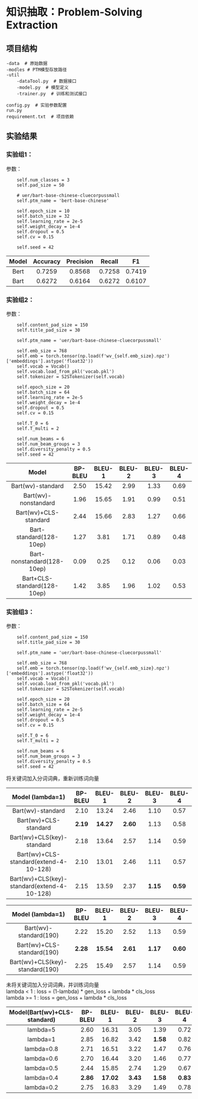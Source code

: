 # 知识抽取：Problem-Solving Extraction

## 项目结构
    -data  # 原始数据
    -modles # PTM模型存放路径
    -util
        -dataTool.py  # 数据接口
        -model.py  # 模型定义
        -trainer.py  # 训练和测试接口

    config.py  # 实验参数配置
    run.py
    requirement.txt  # 项目依赖

## 实验结果

### 实验组1：
参数：

        self.num_classes = 3
        self.pad_size = 50

        # uer/bart-base-chinese-cluecorpussmall
        self.ptm_name = 'bert-base-chinese'

        self.epoch_size = 10
        self.batch_size = 32
        self.learning_rate = 2e-5
        self.weight_decay = 1e-4
        self.dropout = 0.5
        self.cv = 0.15

        self.seed = 42


| Model | Accuracy | Precision | Recall | F1 |
| :---: | :---: | :---: | :---: | :---: |
| Bert | 0.7259 | 0.8568 | 0.7258 | 0.7419 |
| Bart | 0.6272 | 0.6164 | 0.6272 | 0.6107 |

### 实验组2：
参数：

        self.content_pad_size = 150
        self.title_pad_size = 30

        self.ptm_name = 'uer/bart-base-chinese-cluecorpussmall'
        
        self.emb_size = 768
        self.emb = torch.tensor(np.load(f'wv_{self.emb_size}.npz')['embeddings'].astype('float32'))
        self.vocab = Vocab()
        self.vocab.load_from_pkl('vocab.pkl')
        self.tokenizer = S2STokenizer(self.vocab)

        self.epoch_size = 20
        self.batch_size = 64
        self.learning_rate = 2e-5
        self.weight_decay = 1e-4
        self.dropout = 0.5
        self.cv = 0.15

        self.T_0 = 6
        self.T_multi = 2

        self.num_beams = 6
        self.num_beam_groups = 3
        self.diversity_penalty = 0.5
        self.seed = 42


| Model | BP-BLEU | BLEU-1 | BLEU-2 | BLEU-3 | BLEU-4 |
| :---: | :---: | :---: | :---: | :---: | :---: |
| Bart(wv)-standard | 2.50 | 15.42 | 2.99 | 1.33 | 0.69 |
| Bart(wv)-nonstandard | 1.96 | 15.65 | 1.91 | 0.99 | 0.51 |
| Bart(wv)+CLS-standard | 2.44 | 15.66 | 2.83 | 1.27 | 0.66 |
| Bart-standard(128-10ep) | 1.27 | 3.81 | 1.71 | 0.89 | 0.48 |
| Bart-nonstandard(128-10ep) | 0.09 | 0.25 | 0.12 | 0.06 | 0.03 |
| Bart+CLS-standard(128-10ep) | 1.42 | 3.85 | 1.96 | 1.02 | 0.53 |

### 实验组3：
参数：

        self.content_pad_size = 150
        self.title_pad_size = 30

        self.ptm_name = 'uer/bart-base-chinese-cluecorpussmall'
        
        self.emb_size = 768
        self.emb = torch.tensor(np.load(f'wv_{self.emb_size}.npz')['embeddings'].astype('float32'))
        self.vocab = Vocab()
        self.vocab.load_from_pkl('vocab.pkl')
        self.tokenizer = S2STokenizer(self.vocab)

        self.epoch_size = 20
        self.batch_size = 64
        self.learning_rate = 2e-5
        self.weight_decay = 1e-4
        self.dropout = 0.5
        self.cv = 0.15

        self.T_0 = 6
        self.T_multi = 2

        self.num_beams = 6
        self.num_beam_groups = 3
        self.diversity_penalty = 0.5
        self.seed = 42

将关键词加入分词词典，重新训练词向量

| Model (lambda=1) | BP-BLEU | BLEU-1 | BLEU-2 | BLEU-3 | BLEU-4 |
| :---: | :---: | :---: | :---: | :---: | :---: |
| Bart(wv)-standard | 2.10 | 13.24 | 2.46 | 1.10 | 0.57 |
| Bart(wv)+CLS-standard | **2.19** | **14.27** | **2.60** | 1.13 | 0.58 |
| Bart(wv)+CLS(key)-standard | 2.18 | 13.64 | 2.57 | 1.14 | 0.59 |
| Bart(wv)+CLS-standard(extend-4-10-128) | 2.10 | 13.01 | 2.46 | 1.11 | 0.57 |
| Bart(wv)+CLS(key)-standard(extend-4-10-128) | 2.15 | 13.59 | 2.37 | **1.15** | **0.59** |

| Model (lambda=1) | BP-BLEU | BLEU-1 | BLEU-2 | BLEU-3 | BLEU-4 |
| :---: | :---: | :---: | :---: | :---: | :---: |
| Bart(wv)-standard(190) | 2.22 | 15.20 | 2.52 | 1.13 | 0.59 |
| Bart(wv)+CLS-standard(190) | **2.28** | **15.54** | **2.61** | **1.17** | **0.60** |
| Bart(wv)+CLS(key)-standard(190) | 2.25 | 15.49 | 2.57 | 1.14 | 0.59 |

未将关键词加入分词词典，并训练词向量 <br>
lambda < 1 : loss = (1-lambda) * gen_loss + lambda * cls_loss <br>
lambda >= 1 : loss = gen_loss + lambda * cls_loss

| Model(Bart(wv)+CLS-standard) | BP-BLEU | BLEU-1 | BLEU-2 | BLEU-3 | BLEU-4 |
| :---: | :---: | :---: | :---: | :---: | :---: |
| lambda=5 | 2.60 | 16.31 | 3.05 | 1.39 | 0.72 |
| lambda=1 | 2.85 | 16.82 | 3.42 | **1.58** | 0.82 |
| lambda=0.8 | 2.71 | 16.51 | 3.22 | 1.47 | 0.76 |
| lambda=0.6 | 2.70 | 16.44 | 3.20 | 1.46 | 0.77 |
| lambda=0.5 | 2.44 | 15.85 | 2.74 | 1.29 | 0.67 |
| lambda=0.4 | **2.86** | **17.02** | **3.43** | **1.58** | **0.83** |
| lambda=0.2 | 2.75 | 16.83 | 3.29 | 1.49 | 0.78 |
